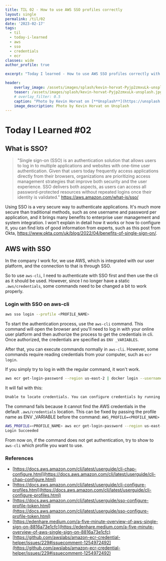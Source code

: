 ```yaml
---
title: TIL 02 - How to use AWS SSO profiles correctly
layout: single
permalink: /til/02
date: '2023-02-17'
tags:
  - til
  - today-i-learned
  - aws
  - sso
  - credentials
  - ecr
classes: wide
author_profile: true

excerpt: "Today I learned - How to use AWS SSO profiles correctly with aws-cli commands"

header:
    overlay_image: /assets/images/splash/kevin-horvat-Pyjp2zmxuLk-unsplash.jpg
    teaser: /assets/images/splash/kevin-horvat-Pyjp2zmxuLk-unsplash.jpg
    # overlay_filter: 0.5
    caption: "Photo by Kevin Horvat on [**Unsplash**](https://unsplash.com/photos/Pyjp2zmxuLk)"
    image_description: Photo by Kevin Horvat on Unsplash
--- 
```

# Today I Learned #02

## What is SSO?

> "Single sign-on (SSO) is an authentication solution that allows users to log in to multiple applications and websites with one-time user authentication. Given that users today frequently access applications directly from their browsers, organizations are prioritizing access management strategies that improve both security and the user experience. SSO delivers both aspects, as users can access all password-protected resources without repeated logins once their identity is validated." <https://aws.amazon.com/what-is/sso/>

Using SSO is a very secure way to authenticate applications. It's much more secure than traditional methods, such as one username and password per application, and it brings many benefits to enterprise user management and system integration. I won't explain in detail how it works or how to configure it, you can find lots of good information from experts, such as this post from Okta, <https://www.okta.com/uk/blog/2022/04/benefits-of-single-sign-on/>. 

## AWS with SSO

In the company I work for, we use AWS, which is integrated with our user platform, and the connection to that is through SSO.

So to use `aws-cli`, I need to authenticate with SSO first and then use the cli as it should be used. However, since I no longer have a static `.aws/credentials`, some commands need to be changed a bit to work properly.

### Login with SSO on aws-cli

```bash
aws sso login --profile <PROFILE_NAME>
```

To start the authentication process, use the `aws-cli` command. This command will open the browser and you'll need to log in with your online user platform and then authorize the process to get the credentials in cli. Once authorized, the credentials are specified as `ENV _VARIABLES`.

After that, you can execute commands normally in `aws-cli`. However, some commands require reading credentials from your computer, such as `ecr login`.

If you simply try to log in with the regular command, it won't work.

```bash
aws ecr get-login-password --region us-east-2 | docker login --username AWS --password-stdin 99999999999.dkr.ecr.us-east-2.amazonaws.com
```

It will fail with this:
```bash
Unable to locate credentials. You can configure credentials by running "aws configure".
```

The command fails because it cannot find the AWS credentials in the default `.aws/credentials` location. This can be fixed by passing the profile name as ENV _VARIABLE before the command: `AWS_PROFILE=<PROFILE_NAME>`

```bash
AWS_PROFILE=<PROFILE_NAME> aws ecr get-login-password --region us-east-2 | docker login --username AWS --password-stdin 99999999999.dkr.ecr.us-east-2.amazonaws.com
Login Succeeded
```

From now on, if the command does not get authentication, try to show to `aws-cli` which profile you want to use.

### References
- [https://docs.aws.amazon.com/cli/latest/userguide/cli-chap-configure.html](https://docs.aws.amazon.com/cli/latest/userguide/cli-chap-configure.html)
- [https://docs.aws.amazon.com/cli/latest/userguide/cli-configure-profiles.html](https://docs.aws.amazon.com/cli/latest/userguide/cli-configure-profiles.html)
- [https://docs.aws.amazon.com/cli/latest/userguide/sso-configure-profile-token.html](https://docs.aws.amazon.com/cli/latest/userguide/sso-configure-profile-token.html)
- [https://edenhare.medium.com/a-five-minute-overview-of-aws-single-sign-on-8816a73e1cfc](https://edenhare.medium.com/a-five-minute-overview-of-aws-single-sign-on-8816a73e1cfc)
- [https://github.com/awslabs/amazon-ecr-credential-helper/issues/229#issuecomment-1254972492](https://github.com/awslabs/amazon-ecr-credential-helper/issues/229#issuecomment-1254972492)
